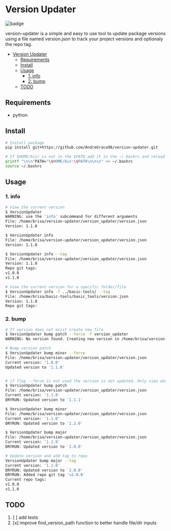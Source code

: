 # Version Updater

![badge](https://img.shields.io/github/package-json/v/AndreGraca98/version-updater?filename=version_updater%2Fversion.json&label=version-updater&logo=python&logoColor=yellow)

version-updater is a simple and easy to use tool to update package versions using a file named version.json to track your project versions and optionaly the repo tag.

- [Version Updater](#version-updater)
  - [Requirements](#requirements)
  - [Install](#install)
  - [Usage](#usage)
    - [1. info](#1-info)
    - [2. bump](#2-bump)
  - [TODO](#todo)

## Requirements

- python

## Install

```bash
# Install package
pip install git+https://github.com/AndreGraca98/version-updater.git

# If $HOME/bin/ is not in the $PATH add it in the ~/.bashrc and reload terminal
printf "\n\n"PATH="\$HOME/bin:\$PATH\n\n\n" >> ~/.bashrc
source ~/.bashrc

```

## Usage

### 1. info

  ```bash
  # View the current version
  $ VersionUpdater
  WARNING: use the 'info' subcommand for different arguments
  File: /home/brisa/version-updater/version_updater/version.json
  Version: 1.1.0

  $ VersionUpdater info
  File: /home/brisa/version-updater/version_updater/version.json
  Version: 1.1.0

  $ VersionUpdater info --tag
  File: /home/brisa/version-updater/version_updater/version.json
  Version: 1.1.0
  Repo git tags:
  v1.0.0
  v1.1.0

  # View the current version for a specific folder/file
  $ VersionUpdater info -f ../basic-tools/ --tag
  File: /home/brisa/basic-tools/basic_tools/version.json
  Version: 1.1.0
  Repo git tags:

  ```

### 2. bump

```bash
# If version does not exist create new file
$ VersionUpdater bump patch --force -f version_updater
WARNING: No version found. Creating new version in /home/brisa/version-updater/version_updater

# Bump version patch
$ VersionUpdater bump minor --force
File: /home/brisa/version-updater/version_updater/version.json
Current version: '1.0.0'
Updated version to '1.1.0'


# if flag --force is not used the version is not updated. Only view what would happen
$ VersionUpdater bump patch
File: /home/brisa/version-updater/version_updater/version.json
Current version: '1.1.0'
DRYRUN: Updated version to '1.1.1'

$ VersionUpdater bump minor
File: /home/brisa/version-updater/version_updater/version.json
Current version: '1.1.0'
DRYRUN: Updated version to '1.2.0'

$ VersionUpdater bump major
File: /home/brisa/version-updater/version_updater/version.json
Current version: '1.1.0'
DRYRUN: Updated version to '2.0.0'

# Update version and add tag to repo
VersionUpdater bump major --tag
Current version: '1.1.0'
DRYRUN: Updated version to '2.0.0'
DRYRUN: Added repo git tag 'v2.0.0'
Current repo tags:
v1.0.0
v1.1.0
```

## TODO
  
  1. [ ] add tests
  1. [x] improve find_version_path function to better handle file/dir inputs
